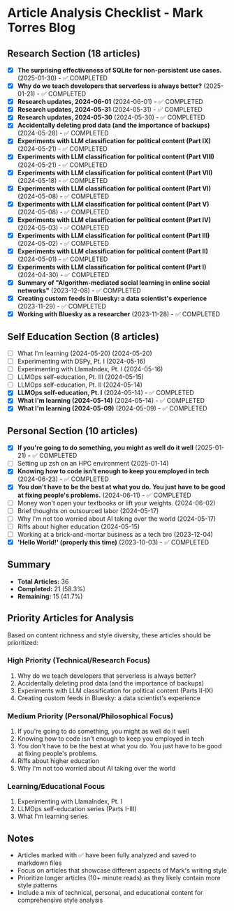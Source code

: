 # Article Analysis Checklist - Mark Torres Blog

## Research Section (18 articles)
- [x] **The surprising effectiveness of SQLite for non-persistent use cases.** (2025-01-30) - ✅ COMPLETED
- [x] **Why do we teach developers that serverless is always better?** (2025-01-21) - ✅ COMPLETED
- [x] **Research updates, 2024-06-01** (2024-06-01) - ✅ COMPLETED
- [x] **Research updates, 2024-05-31** (2024-05-31) - ✅ COMPLETED
- [x] **Research updates, 2024-05-30** (2024-05-30) - ✅ COMPLETED
- [x] **Accidentally deleting prod data (and the importance of backups)** (2024-05-28) - ✅ COMPLETED
- [x] **Experiments with LLM classification for political content (Part IX)** (2024-05-21) - ✅ COMPLETED
- [x] **Experiments with LLM classification for political content (Part VIII)** (2024-05-21) - ✅ COMPLETED
- [x] **Experiments with LLM classification for political content (Part VII)** (2024-05-18) - ✅ COMPLETED
- [x] **Experiments with LLM classification for political content (Part VI)** (2024-05-08) - ✅ COMPLETED
- [x] **Experiments with LLM classification for political content (Part V)** (2024-05-08) - ✅ COMPLETED
- [x] **Experiments with LLM classification for political content (Part IV)** (2024-05-03) - ✅ COMPLETED
- [x] **Experiments with LLM classification for political content (Part III)** (2024-05-02) - ✅ COMPLETED
- [x] **Experiments with LLM classification for political content (Part II)** (2024-05-01) - ✅ COMPLETED
- [x] **Experiments with LLM classification for political content (Part I)** (2024-04-30) - ✅ COMPLETED
- [x] **Summary of "Algorithm-mediated social learning in online social networks"** (2023-12-08) - ✅ COMPLETED
- [x] **Creating custom feeds in Bluesky: a data scientist's experience** (2023-11-29) - ✅ COMPLETED
- [x] **Working with Bluesky as a researcher** (2023-11-28) - ✅ COMPLETED

## Self Education Section (8 articles)
- [ ] What I'm learning (2024-05-20) (2024-05-20)
- [ ] Experimenting with DSPy, Pt. I (2024-05-16)
- [ ] Experimenting with LlamaIndex, Pt. I (2024-05-16)
- [ ] LLMOps self-education, Pt. III (2024-05-15)
- [ ] LLMOps self-education, Pt. II (2024-05-14)
- [x] **LLMOps self-education, Pt. I** (2024-05-14) - ✅ COMPLETED
- [x] **What I'm learning (2024-05-14)** (2024-05-14) - ✅ COMPLETED
- [x] **What I'm learning (2024-05-09)** (2024-05-09) - ✅ COMPLETED

## Personal Section (10 articles)
- [x] **If you're going to do something, you might as well do it well** (2025-01-21) - ✅ COMPLETED
- [ ] Setting up zsh on an HPC environment (2025-01-14)
- [x] **Knowing how to code isn't enough to keep you employed in tech** (2024-06-23) - ✅ COMPLETED
- [x] **You don't have to be the best at what you do. You just have to be good at fixing people's problems.** (2024-06-11) - ✅ COMPLETED
- [ ] Money won't open your textbooks or lift your weights. (2024-06-02)
- [ ] Brief thoughts on outsourced labor (2024-05-17)
- [ ] Why I'm not too worried about AI taking over the world (2024-05-17)
- [ ] Riffs about higher education (2024-05-15)
- [ ] Working at a brick-and-mortar business as a tech bro (2023-12-04)
- [x] **'Hello World!' (properly this time)** (2023-10-03) - ✅ COMPLETED

## Summary
- **Total Articles:** 36
- **Completed:** 21 (58.3%)
- **Remaining:** 15 (41.7%)

## Priority Articles for Analysis
Based on content richness and style diversity, these articles should be prioritized:

### High Priority (Technical/Research Focus)
1. Why do we teach developers that serverless is always better?
2. Accidentally deleting prod data (and the importance of backups)
3. Experiments with LLM classification for political content (Parts II-IX)
4. Creating custom feeds in Bluesky: a data scientist's experience

### Medium Priority (Personal/Philosophical Focus)
1. If you're going to do something, you might as well do it well
2. Knowing how to code isn't enough to keep you employed in tech
3. You don't have to be the best at what you do. You just have to be good at fixing people's problems.
4. Riffs about higher education
5. Why I'm not too worried about AI taking over the world

### Learning/Educational Focus
1. Experimenting with LlamaIndex, Pt. I
2. LLMOps self-education series (Parts I-III)
3. What I'm learning series

## Notes
- Articles marked with ✅ have been fully analyzed and saved to markdown files
- Focus on articles that showcase different aspects of Mark's writing style
- Prioritize longer articles (10+ minute reads) as they likely contain more style patterns
- Include a mix of technical, personal, and educational content for comprehensive style analysis 